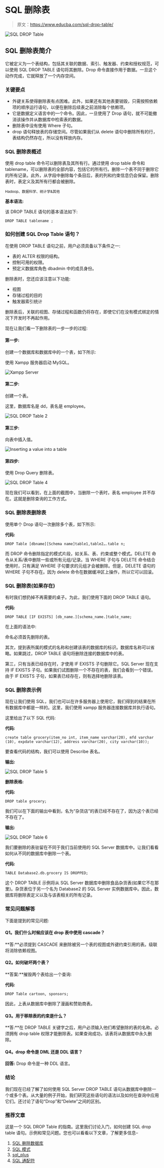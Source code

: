 # SQL 删除表

> 原文：<https://www.educba.com/sql-drop-table/>

![SQL DROP Table](img/5cb9d74df2aab194677d54dda033d8c9.png)



## SQL 删除表简介

它被定义为一个表结构，包括其关联的数据、索引、触发器、约束和授权规范，可以使用 SQL DROP TABLE 语句将其删除。Drop 命令直接作用于数据。一旦这个动作完成，它就释放了一个内存空间。

### 关键要点

*   外键关系使得删除表有点困难。此外，如果还有其他表要销毁，只需按照依赖项的顺序运行语句，以便在删除后续表之前消除每个依赖项。
*   它是数据定义语言中的一个命令。因此，一旦使用了 Drop 语句，就不可能撤消该操作并从数据库中检索表的数据。
*   删除表中没有使用 Where 子句。
*   drop 语句释放表的存储空间。尽管如果我们从 delete 语句中删除所有的行，表结构仍然存在，所以没有释放内存。

### SQL 删除表概述

使用 drop table 命令可以删除表及其所有行。通过使用 drop table 命令和 tablename，可以删除表的全部内容，包括它的所有行。删除一个表不同于删除它的所有记录。此外，从字段中删除每个条目后，表的列和约束信息仍会保留。删除表时，表定义及其所有行都会被删除。

<small>Hadoop、数据科学、统计学&其他</small>

**基本语法:**

该 DROP TABLE 语句的基本语法如下:

```
DROP TABLE tablename ;
```

### 如何创建 SQL Drop Table 语句？

在使用 DROP TABLE 语句之前，用户必须具备以下条件之一:

*   表的 ALTER 权限的结构。
*   控制可用的权限。
*   预定义数据库角色 dbadmin 中的成员身份。

删除表时，您还应该注意以下功能:

*   视图
*   存储过程的目的
*   触发器索引统计

删除表后，关联的视图、存储过程和函数仍将存在，即使它们在没有模式绑定的情况下开发时不再起作用。

现在让我们看一下删除表的一步一步的过程:

#### 第一步:

创建一个数据库和数据库中的一个表，如下所示:

使用 Xampp 服务器启动 MySQL。

![Xampp Server](img/b357b8d9ca098f83b8200db0ff39eeda.png)



#### 第二步:

创建一个表。

这里，数据库名是 dd，表名是 employee。

![SQL DROP Table 2](img/189441996d34227c0ffaef95a83fbbb4.png)



#### 第三步:

向表中插入值。

![Inserting a value into a table](img/a43966f59765e07534f2260e95ce2f09.png)



#### 第四步:

使用 Drop Query 删除表。

![SQL DROP Table 4](img/54f7c5a3bebf2ceb71b1fcd18d5f7ad3.png)



现在我们可以看到，在上面的截图中，当删除一个表时，表名 employee 并不存在。这就是删除查询的工作方式。

### SQL 删除表删除表

使用单个 Drop 语句一次删除多个表，如下所示:

**代码:**

```
DROP Table [dbname][Schema name]table1,table2….table n;
```

而 DROP 命令删除指定的模式片段，如关系、表、约束或整个模式。DELETE 命令从关系/表中删除一些或所有元组/记录。当 WHERE 子句与 DELETE 命令结合使用时，只有满足 WHERE 子句要求的元组才会被删除。但是，DELETE 语句的 WHERE 子句不存在。因为 delete 命令在数据缓冲区上操作，所以它可以回滚。

### SQL 删除表(如果存在)

有时我们想扔掉不再需要的桌子。为此，我们使用下面的 DROP TABLE 语句。

**代码:**

```
DROP TABLE [IF EXISTS] [db_name.][schema_name.]table_name;
```

在上面的语法中:

命名必须首先删除的表。

其次，提到表所属的模式的名称和创建该表的数据库的标识。数据库名称可以省略。如果跳过，DROP TABLE 语句将删除连接的数据库中的表。

第三，只有当表已经存在时，才使用 IF EXISTS 子句删除它。SQL Server 现在支持 IF EXISTS 子句。如果我们试图删除一个不存在的表，我们会看到一个错误。由于 IF EXISTS 子句，如果表已经存在，则有选择地删除该表。

### SQL 删除表示例

现在让我们使用 SQL，我们也可以在许多服务器上使用它，我们得到的结果在所有数据库中都是一样的。这里，我们使用 xampp 服务器连接数据库并执行语句。

这里给出了以下 SQL 代码:

**代码:**

```
create table grocery(item_no int, item_name varchar(20), mfd varchar (10), expdate varchar(12), address varchar(20), city varchar(10));
```

要查看代码的结构，我们可以使用 Describe 表名。

**输出:**

![SQL DROP Table 5](img/936492e865635e3bf5be1959e25f09ff.png)



**删除表格:**

**代码:**

```
DROP table grocery;
```

我们可以在下面的输出中看到，名为“杂货店”的表已经不存在了，因为这个表已经不存在了。

**输出:**

![SQL DROP Table 6](img/a388e17ff042f36f7a44a8617f77899f.png)



我们要删除的表驻留在不同于我们当前使用的 SQL Server 数据库中。让我们看看如何从不同的数据库中删除一个表。

**代码:**

```
TABLE Database2.db.grocery IS DROPPED;
```

这个 DROP TABLE 示例将从 SQL Server 数据库中删除食品杂货表(如果它不在那里)。杂货表位于另一个名为 Database2 的 SQL Server 实例数据库中。因此，数据库将删除表定义以及与该表相关的所有记录。

### 常见问题解答

下面是提到的常见问题:

#### Q1。我们什么时候应该在 drop 表中使用 cascade？

**答:**必须提到 CASCADE 来删除被另一个表的视图或外键约束引用的表。级联将消除依赖视图。

#### Q2。如何破坏两个表？

**答案:**摧毁两个表给出一个查询:

**代码:**

```
DROP Table cartoon, sponsors;
```

因此，上表从数据库中删除了漫画和赞助商表。

#### Q3。用于移除表的约束是什么？

**答:**在 DROP TABLE 关键字之后，用户必须输入他们希望删除的表的名称。必须拥有 drop table 权限才能删除表。如果查询成功，该表将从数据库中永久删除。

#### Q4。drop 命令是 DML 还是 DDL 语言？

**回答:** Drop 命令是一种 DDL 语言。

### 结论

我们现在已经了解了如何使用 SQL Server DROP TABLE 语句从数据库中删除一个或多个表。从大量的例子开始，我们研究这些语句的语法以及如何在查询中应用它们。还讨论了语句“Drop”和“Delete”之间的区别。

### 推荐文章

这是一个 SQL DROP Table 的指南。这里我们讨论入门，如何创建 SQL drop table 语句。示例和常见问题。您也可以看看以下文章，了解更多信息–

1.  [SQL 删除数据库](https://www.educba.com/sql-drop-db/)
2.  [SQL 模式](https://www.educba.com/sql-schema/)
3.  [sql_plus](https://www.educba.com/sql_plus/)
4.  [SQL 通配符](https://www.educba.com/sql-wildcards/)





